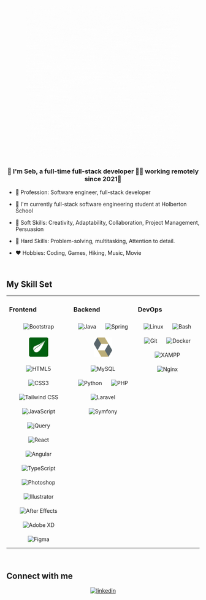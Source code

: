 <div align="center">
<img src="https://github.com/sebagadisk/Images/blob/main/GitHub%20Profile%20GIF.gif?raw=true" align="center" width="400" height="400" />
</div>  
  

### <div align="center">👋 I'm Seb, a full-time full-stack developer 👨‍💻 working remotely since 2021🚀</div>  
  

- 🔭 Profession: Software engineer, full-stack developer  
  

- 🌱 I'm currently full-stack software engineering student at Holberton School  
  

- 🚀 Soft Skills: Creativity, Adaptability, Collaboration, Project Management, Persuasion  
  

- 💪 Hard Skills: Problem-solving, multitasking, Attention to detail.  
  

- ❤️ Hobbies: Coding, Games, Hiking, Music, Movie  
  

<br/>  


## My Skill Set  
<table><tr><td valign="top" width="33%">



### Frontend  
<div align="center">  
<img style="margin: 10px" src="https://profilinator.rishav.dev/skills-assets/bootstrap-plain.svg" alt="Bootstrap" height="50" />  
<img style="margin: 10px" src="https://raw.githubusercontent.com/sebagadisk/Images/8c37f1cb10289add62911e70447f9d75f9f9a531/thymeleaf-custom.svg" alt="Photoshop" height="50" />    
<img style="margin: 10px" src="https://profilinator.rishav.dev/skills-assets/html5-original-wordmark.svg" alt="HTML5" height="50" />  
<img style="margin: 10px" src="https://profilinator.rishav.dev/skills-assets/css3-original-wordmark.svg" alt="CSS3" height="50" />   
<img style="margin: 10px" src="https://profilinator.rishav.dev/skills-assets/tailwindcss.svg" alt="Tailwind CSS" height="50" />
<img style="margin: 10px" src="https://profilinator.rishav.dev/skills-assets/javascript-original.svg" alt="JavaScript" height="50" />
<img style="margin: 10px" src="https://profilinator.rishav.dev/skills-assets/jquery.png" alt="jQuery" height="50" />
<img style="margin: 10px" src="https://profilinator.rishav.dev/skills-assets/react-original-wordmark.svg" alt="React" height="50" />
<img style="margin: 10px" src="https://profilinator.rishav.dev/skills-assets/angularjs-original.svg" alt="Angular" height="50" />  
<img style="margin: 10px" src="https://profilinator.rishav.dev/skills-assets/typescript-original.svg" alt="TypeScript" height="50" />  
<img style="margin: 10px" src="https://profilinator.rishav.dev/skills-assets/photoshop-plain.svg" alt="Photoshop" height="50" />    
<img style="margin: 10px" src="https://profilinator.rishav.dev/skills-assets/adobe_illustrator-icon.svg" alt="Illustrator" height="50" />  
<img style="margin: 10px" src="https://profilinator.rishav.dev/skills-assets/aftereffects.png" alt="After Effects" height="50" />
<img style="margin: 10px" src="https://profilinator.rishav.dev/skills-assets/adobexd.png" alt="Adobe XD" height="50" />  
<img style="margin: 10px" src="https://profilinator.rishav.dev/skills-assets/figma-icon.svg" alt="Figma" height="50" />
</div>

</td><td valign="top" width="33%">



### Backend  
<div align="center">  
<img style="margin: 10px" src="https://profilinator.rishav.dev/skills-assets/java-original-wordmark.svg" alt="Java" height="50" />
<img style="margin: 10px" src="https://profilinator.rishav.dev/skills-assets/springio-icon.svg" alt="Spring" height="50" />  
<img style="margin: 10px" src="https://raw.githubusercontent.com/sebagadisk/Images/f0e301a657c61550de73a1b33183dbb32b904a6e/hibernate.svg" alt="Spring" height="50" />    
<img style="margin: 10px" src="https://profilinator.rishav.dev/skills-assets/mysql-original-wordmark.svg" alt="MySQL" height="50" /> 
<img style="margin: 10px" src="https://profilinator.rishav.dev/skills-assets/python-original.svg" alt="Python" height="50" />
<img style="margin: 10px" src="https://profilinator.rishav.dev/skills-assets/php-original.svg" alt="PHP" height="50" />   
<img style="margin: 10px" src="https://profilinator.rishav.dev/skills-assets/laravel-plain-wordmark.svg" alt="Laravel" height="50" />  
<img style="margin: 10px" src="https://profilinator.rishav.dev/skills-assets/symfony_black_03.svg" alt="Symfony" height="50" />
</div>

</td><td valign="top" width="33%">



### DevOps  
<div align="center">  
<img style="margin: 10px" src="https://profilinator.rishav.dev/skills-assets/linux-original.svg" alt="Linux" height="50" />  
<img style="margin: 10px; background: #fff;" src="https://profilinator.rishav.dev/skills-assets/gnu_bash-icon.svg" alt="Bash" height="50" />   
<img style="margin: 10px" src="https://profilinator.rishav.dev/skills-assets/git-scm-icon.svg" alt="Git" height="50" />   
<img style="margin: 10px" src="https://profilinator.rishav.dev/skills-assets/docker-original-wordmark.svg" alt="Docker" height="50" />  
<img style="margin: 10px" src="https://profilinator.rishav.dev/skills-assets/xampp.png" alt="XAMPP" height="50" />
<img style="margin: 10px" src="https://profilinator.rishav.dev/skills-assets/nginx-original.svg" alt="Nginx" height="50" />
</div>

</td></tr></table>  

<br/>  


## Connect with me  
<div align="center">
<!-- <a href="https://twitter.com/SebagadisK" target="_blank">
<img src=https://img.shields.io/badge/twitter-%2300acee.svg?&style=for-the-badge&logo=twitter&logoColor=white alt=twitter style="margin-bottom: 5px;" />
</a> -->
<a href="https://www.linkedin.com/in/sebagadis-kahsay-661984189" target="_blank">
<img src=https://img.shields.io/badge/linkedin-%231E77B5.svg?&style=for-the-badge&logo=linkedin&logoColor=white alt=linkedin style="margin-bottom: 5px;" />
</a>  
</div>  
  

<br/>  


<!-- ## Github Stats   -->
<!-- <div align="center"><img src="https://github-readme-stats.vercel.app/api?username=sebagadisk&show_icons=true&count_private=true&hide_border=true" align="center" /></div>  

<br/>   -->


<!--

----
<div align="center">Generated using <a href="https://profilinator.rishav.dev/" target="_blank">Github Profilinator</a></div>

**sebagadisk/sebagadisk** is a ✨ _special_ ✨ repository because its `README.md` (this file) appears on your GitHub profile.

Here are some ideas to get you started:

- 🔭 I’m currently working on ...
- 🌱 I’m currently learning ...
- 👯 I’m looking to collaborate on ...
- 🤔 I’m looking for help with ...
- 💬 Ask me about ...
- 📫 How to reach me: ...
- 😄 Pronouns: ...
- ⚡ Fun fact: ...
-->
